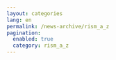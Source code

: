 ```yaml
---
layout: categories
lang: en
permalink: /news-archive/rism_a_z
pagination: 
  enabled: true
  category: rism_a_z
---
```

